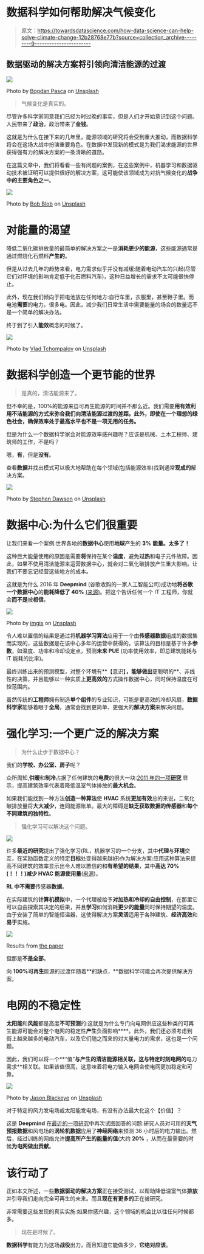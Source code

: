 # 数据科学如何帮助解决气候变化

> 原文：<https://towardsdatascience.com/how-data-science-can-help-solve-climate-change-12b28768e77b?source=collection_archive---------9----------------------->

## 数据驱动的解决方案将引领向清洁能源的过渡

![](img/5429a609c05d615791129aadf490ea6f.png)

Photo by [Bogdan Pasca](https://unsplash.com/@bogdipasca?utm_source=medium&utm_medium=referral) on [Unsplash](https://unsplash.com?utm_source=medium&utm_medium=referral)

> 气候变化是真实的。

尽管许多科学家同意我们已经为时过晚的事实，但是人们才开始意识到这个问题。人民带来了**政治**，政治带来了**金钱**。

这就是为什么在接下来的几年里，能源领域的研究将会受到重大推动，而数据科学将会在这场大战中扮演重要角色。在数据中发现新的模式是为我们渴求能源的世界获得强有力的解决方案的一条清晰的道路。

在这篇文章中，我们将看看一些有问题的案例，在这些案例中，机器学习和数据驱动技术被证明可以提供很好的解决方案，这可能使该领域成为对抗气候变化的**战争中的主要角色之一**。

![](img/5854e895dc89b5a98282e2a31f3c02b3.png)

Photo by [Bob Blob](https://unsplash.com/@bob_blob?utm_source=medium&utm_medium=referral) on [Unsplash](https://unsplash.com?utm_source=medium&utm_medium=referral)

# 对能量的渴望

降低二氧化碳排放量的最简单的解决方案之一是**消耗更少的能源**，这些能源通常是通过燃烧化石燃料**产生的**。

但是从过去几年的趋势来看，电力需求似乎并没有减缓:随着电动汽车的兴起(尽管它们对环境的影响肯定低于化石燃料汽车)，这种日益增长的需求不太可能很快停止。

此外，现在我们倾向于把电池放在任何地方:自行车里，衣服里，甚至鞋子里。而电池**需要**的电力。很多电。因此，减少我们日常生活中需要能量的场合的数量远不是一个简单的解决办法。

终于到了引入**能效**概念的时候了。

![](img/7811079479c1f309eba9e11c813e007d.png)

Photo by [Vlad Tchompalov](https://unsplash.com/@tchompalov?utm_source=medium&utm_medium=referral) on [Unsplash](https://unsplash.com?utm_source=medium&utm_medium=referral)

# 数据科学创造一个更节能的世界

> 是真的，清洁能源来了。

但不幸的是，100%的能源来自可再生能源的时间并不那么近。我们需要**用有效利用不洁能源的方式来弥合我们向清洁能源过渡的差距。此外，即使在一个理想的绿色社会，确保效率处于最高水平也不是一项无用的任务。**

但是为什么一个数据科学家会对能源效率感兴趣呢？应该是机械、土木工程师、建筑师的工作，不是吗？

嗯，**有**，但是**没有**。

查看**数据**并找出模式可以极大地帮助在每个领域(包括能源效率)找到通常**现成的**解决方案。

![](img/efadc68efee0cf61a308560104990eb4.png)

Photo by [Stephen Dawson](https://unsplash.com/@srd844?utm_source=medium&utm_medium=referral) on [Unsplash](https://unsplash.com?utm_source=medium&utm_medium=referral)

# 数据中心:为什么它们很重要

让我们来看一个案例:世界各地的**数据中心**使用**地球**产生的 **3%** **能量。太多了！**

这种巨大能量使用的原因是需要**将**保持在某个**温度**，避免**过热**和电子元件故障。因此，如果不使用清洁能源来运营数据中心，就会对二氧化碳排放产生重大影响。让我们不要忘记经营这些地方的成本。

这就是为什么 2016 年 **Deepmind** (谷歌收购的一家人工智能公司)成功地**将谷歌一个数据中心**的**能耗降低了 40%** [(来源)](https://deepmind.com/blog/article/deepmind-ai-reduces-google-data-centre-cooling-bill-40)。把这个告诉任何一个 IT 工程师，你就会**而不是**被**相信**。

![](img/bafd54ccde530ce0a91d6335f51ae8da.png)

Photo by [imgix](https://unsplash.com/@imgix?utm_source=medium&utm_medium=referral) on [Unsplash](https://unsplash.com?utm_source=medium&utm_medium=referral)

令人难以置信的结果是通过将**机器学习算法**应用于一个由**传感器数据**组成的数据集而实现的，这些数据是在该中心多年的运营中获得的。该算法的目标是基于许多**参数**，如温度、功率和冷却设定点，预测**未来 PUE** (功率使用效率，即总建筑能耗与 IT 能耗的比率)。

最终训练出来的预测模型，对整个环境有**【意识】**，能够做出**更聪明的**、非线性的决策，并且能够以一种实质上**更高效的**方式操作数据中心，同时保持温度在可控范围内。

虽然传统的**工程师**拥有制造**单个组件**的专业知识，可能是更高效的冷却风扇，**数据科学家**能够着眼于**全局**，通常会找到更简单、更强大的**解决方案**来解决问题。

# 强化学习:一个更广泛的解决方案

> 为什么止步于数据中心？

我们的**学校、办公室、房子**呢？

众所周知,**供暖**和**制冷**占据了任何建筑的**电费**的很大一块:[2011 年的一项**研究**](https://www.tandfonline.com/doi/abs/10.1080/09613210701325883) 显示，提高建筑效率代表着降低温室气体排放的**最大机会**。

如果我们能找到一种方法**创造一种算法**使 **HVAC** 系统**更加有效**总的来说，二氧化碳排放量将**大大减少**，连同能源账单。最大的障碍是**缺乏获取数据的传感器**和**每个不同建筑的独特性**。

> 强化学习可以解决这个问题。

![](img/8d562eed403568ca43f6b4eb96644439.png)

许多**最近的研究**提出了强化学习(RL，机器学习的一个分支，其中**代理**与**环境**交互，在奖励函数定义的特定**目标**处变得越来越好)作为解决方案:应用这种算法来提高不同建筑的效率显示出令人难以置信的和**有希望的结果**，其中**高达 70%** **(！！！)减少 HVAC 能源使用量**([来源](https://ywang393.expressions.syr.edu/wp-content/uploads/2016/07/Deep-reinforcement-learning-for-HVAC-control-in-smart-buildings.pdf))。

**RL 中不需要**传感器**数据**。

在实际建筑的**计算机模拟**中，一个代理被给予**对加热和冷却的自由控制**，在那里它可以自由探索其决定的后果，并且**学习**如何消耗**更少的能量**同时保持期望的温度。由于安装了简单的智能恒温器，这使得解决方案**灵活**适用于各种建筑、**经济高效**和**易于**实施。

![](img/d9581152f40f54b952a06e675207316f.png)

Results from [the paper](https://ywang393.expressions.syr.edu/wp-content/uploads/2016/07/Deep-reinforcement-learning-for-HVAC-control-in-smart-buildings.pdf)

但那是**不是全部**。

向 **100%可再生**能源的过渡伴随着**的缺点，**数据科学可能会再次提供解决方案。

# 电网的不稳定性

**太阳能**和**风能**都是高度**不可预测**的:这就是为什么专门向电网供应这些种类的可再生能源可能会对整个电网的稳定性**产生**负面影响****。此外，我们还必须考虑到街上越来越多的电动汽车，以及它们随之而来的对大量电力的需求，这也是一个问题。

因此，我们可以将一个**“值”**与产生的清洁能源相关联，这与特定时刻电网的**电力需求**相关联。如果该值很高，这意味着将电力输入电网会使电网更加稳定和可靠。

![](img/3e1dea16f220fbbecb02736a330fd96b.png)

Photo by [Jason Blackeye](https://unsplash.com/@jeisblack?utm_source=medium&utm_medium=referral) on [Unsplash](https://unsplash.com?utm_source=medium&utm_medium=referral)

对于特定的风力发电场或太阳能发电场，有没有办法最大化这个【价值】？

这是 **Deepmind** 在[最近的一项研究](https://deepmind.com/blog/article/machine-learning-can-boost-value-wind-energy)中再次试图回答的问题:研究人员对可用的**天气预报数据**和风电场的**涡轮机数据**应用了**神经网络**来预测 36 小时后的电力输出。然后，经过训练的网络允许**提高所产生的能量的值**(大约 **20%** ，从而在最需要的时候**为电网做出贡献**。

# 该行动了

正如本文所述，一些**数据驱动的解决方案**正在接受测试，以帮助降低温室气体**排放**并引导我们走向完全可再生的未来。而且**现在有更多的**正在被研究。

非常需要这些发现的真实实施:如果你感兴趣，这个领域的机会比以往任何时候都多。

> 现在是时候了。

**数据科学**有能力为这场**战役**出力，而且知道它能做多少，**它绝对应该**。